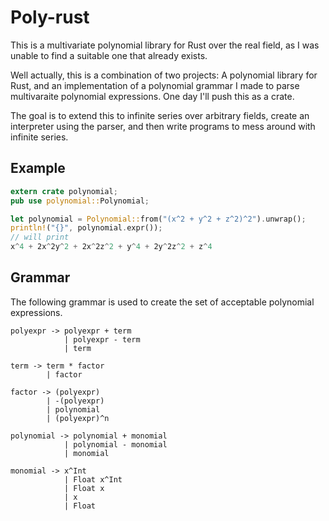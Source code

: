 # Poly-rust

This is a multivariate polynomial library for Rust over the real field, as I was unable to find a suitable one that already exists. 

Well actually, this is a combination of two projects: A polynomial library for Rust, and an implementation of a polynomial grammar I made to parse multivaraite polynomial expressions. One day I'll push this as a crate.

The goal is to extend this to infinite series over arbitrary fields, create an interpreter using the parser, and then write programs to mess around with infinite series.

## Example
```rust
extern crate polynomial;
pub use polynomial::Polynomial;

let polynomial = Polynomial::from("(x^2 + y^2 + z^2)^2").unwrap();
println!("{}", polynomial.expr());
// will print
x^4 + 2x^2y^2 + 2x^2z^2 + y^4 + 2y^2z^2 + z^4
```

## Grammar
The following grammar is used to create the set of acceptable polynomial expressions.
```
polyexpr -> polyexpr + term
            | polyexpr - term
            | term

term -> term * factor 
        | factor

factor -> (polyexpr)
        | -(polyexpr)
        | polynomial
        | (polyexpr)^n

polynomial -> polynomial + monomial
            | polynomial - monomial
            | monomial

monomial -> x^Int
            | Float x^Int 
            | Float x 
            | x 
            | Float 
```
